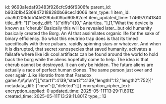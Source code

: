 id: 9693a1edaf93483f926cfc9d6f6306fe
parent_id: b933b1b45308472188280b69cec1d066
item_type: 1
item_id: aba9d206ddb145629bbd09ad60562cef
item_updated_time: 1746970141840
title_diff: "[]"
body_diff: "[{\"diffs\":[[0,\" Antartica. \"],[1,\"What the device is known as 'cherub' Basically this will be revealed later...but old humanity basically created the Borg. An AI that assimilates organic life for the sake of binary efficiency. So what this neutrino trap does is that its timed specifically with three pulsars. rapidly spinning stars or whatever. And when it is disrupted, that secret xenospecies that saved humanity, activates a failsafe where like idk cool artifiacts can be found around the world to hold back the borg while the aliens hopefully come to help. The idea is that cherub cannot be destroyed. It can only be hidden. The future aliens are actually a race of perfect human clones. The same person just over and over again .Like Horatio from that Paradox game.\\\n\\\n\\\n\"]],\"start1\":4139,\"start2\":4139,\"length1\":12,\"length2\":752}]"
metadata_diff: {"new":{},"deleted":[]}
encryption_cipher_text: 
encryption_applied: 0
updated_time: 2025-05-11T13:29:11.801Z
created_time: 2025-05-11T13:29:11.801Z
type_: 13